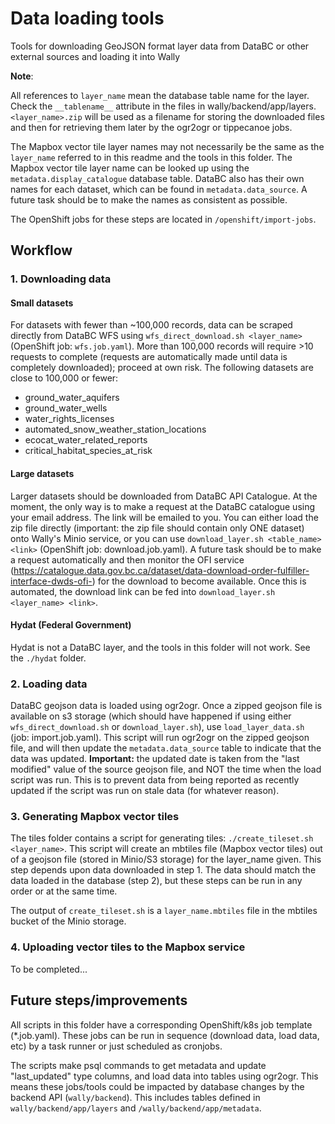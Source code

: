 # Data loading tools

Tools for downloading GeoJSON format layer data from DataBC or other external sources and loading it into Wally

**Note**:

All references to `layer_name` mean the database table name for the layer. Check the `__tablename__` attribute
in the files in wally/backend/app/layers.  `<layer_name>.zip` will be used as a filename for storing the downloaded files and then for retrieving them later by the ogr2ogr or tippecanoe jobs.

The Mapbox vector tile layer names may not necessarily be the same as the `layer_name` referred to in this readme and the tools in this folder.  The Mapbox vector tile layer name can be looked up using the `metadata.display_catalogue` database table.
DataBC also has their own names for each dataset, which can be found in `metadata.data_source`.
A future task should be to make the names as consistent as possible.

The OpenShift jobs for these steps are located in `/openshift/import-jobs`.

## Workflow

### 1. Downloading data
#### Small datasets

For datasets with fewer than ~100,000 records, data can be scraped directly from DataBC WFS using `wfs_direct_download.sh <layer_name>` (OpenShift job: `wfs.job.yaml`). More than 100,000 records will require >10 requests to complete (requests are automatically made until data is completely downloaded); proceed at own risk. The following datasets are
close to 100,000 or fewer:

* ground_water_aquifers
* ground_water_wells
* water_rights_licenses
* automated_snow_weather_station_locations
* ecocat_water_related_reports
* critical_habitat_species_at_risk

#### Large datasets

Larger datasets should be downloaded from DataBC API Catalogue.  At the moment, the only way is to make a request at the DataBC catalogue using your email address.  The link will be emailed to you.  You can either load the zip file directly (important: the zip file should contain only ONE dataset) onto Wally's Minio service, or you can use `download_layer.sh <table_name> <link>`  (OpenShift job: download.job.yaml).
A future task should be to make a request automatically and then monitor the OFI service (https://catalogue.data.gov.bc.ca/dataset/data-download-order-fulfiller-interface-dwds-ofi-) for the download
to become available.  Once this is automated, the download link can be fed into `download_layer.sh <layer_name> <link>`.

#### Hydat (Federal Government)

Hydat is not a DataBC layer, and the tools in this folder will not work. See the `./hydat` folder.

### 2. Loading data

DataBC geojson data is loaded using ogr2ogr. Once a zipped geojson file is available on s3 storage (which should have happened if using either `wfs_direct_download.sh` or `download_layer.sh`), use `load_layer_data.sh` (job: import.job.yaml).  This script will run ogr2ogr on the zipped geojson file, and will then update the `metadata.data_source` table to indicate that the data was updated. **Important:** the updated date is taken from the "last modified" value of the source geojson file, and NOT the time when the load script was run. This is to prevent
data from being reported as recently updated if the script was run on stale data (for whatever reason).

### 3. Generating Mapbox vector tiles

The tiles folder contains a script for generating tiles: `./create_tileset.sh <layer_name>`.  This script will create an mbtiles file (Mapbox vector tiles) out of a geojson file (stored in Minio/S3 storage) for the layer_name given.  This step depends upon data downloaded in step 1.  The data should match the data loaded in the database (step 2), but these steps can be run in any order or at the same time.

The output of `create_tileset.sh` is a `layer_name.mbtiles` file in the mbtiles bucket of the Minio storage.

### 4. Uploading vector tiles to the Mapbox service

To be completed...

## Future steps/improvements

All scripts in this folder have a corresponding OpenShift/k8s job template (*.job.yaml).  These jobs can be run in sequence (download data, load data, etc) by a task runner or just scheduled as cronjobs.

The scripts make psql commands to get metadata and update "last_updated" type columns, and load data into tables using ogr2ogr.  This means these jobs/tools could be impacted by database changes by the backend API (`wally/backend`).  This includes tables defined in `wally/backend/app/layers` and `/wally/backend/app/metadata`.